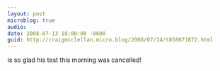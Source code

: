 ```yaml
---
layout: post
microblog: true
audio: 
date: 2008-07-13 18:00:00 -0600
guid: http://craigmcclellan.micro.blog/2008/07/14/t858071872.html
---
```

is so glad his test this morning was cancelled!
